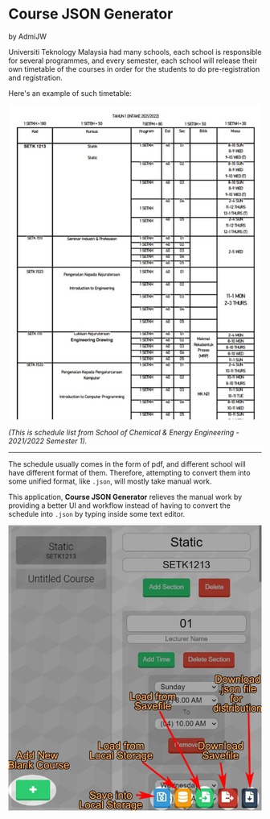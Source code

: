 # Course JSON Generator

by AdmiJW

Universiti Teknology Malaysia had many schools, each school is responsible for several programmes, and every semester, each school will release their own timetable of the courses in order for the students to do pre-registration and registration. 

Here's an example of such timetable:

![Example of timetable released by School of Chemical & Energy Engineering](public/img/Capture.JPG)

_(This is schedule list from School of Chemical & Energy Engineering - 2021/2022 Semester 1)._

---

The schedule usually comes in the form of pdf, and different school will have different format of them. Therefore, attempting to convert them into some unified format, like `.json`, will mostly take manual work.

This application, __Course JSON Generator__ relieves the manual work by providing a better UI and workflow instead of having to convert the schedule into `.json` by typing inside some text editor.

![Guide on the user interface on the application](public/img/guide.png)